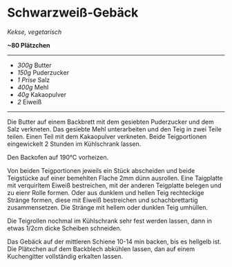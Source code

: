 # Schwarzweiß-Gebäck

*Kekse, vegetarisch*

**~80 Plätzchen**

---
- *300g* Butter
- *150g* Puderzucker
- *1 Prise* Salz
- *400g* Mehl
- *40g* Kakaopulver
- *2* Eiweiß
---
Die Butter auf einem Backbrett mit dem gesiebten Puderzucker und dem Salz verkneten. Das gesiebte Mehl unterarbeiten und den Teig in zwei Teile teilen. Einen Teil mit dem Kakaopulver verkneten. Beide Teigportionen eingewickelt 2 Stunden im Kühlschrank lassen.

Den Backofen auf 190°C vorheizen.

Von beiden Teigportionen jeweils ein Stück abscheiden und beide Teigstücke auf einer bemehlten Flache 2mm dünn ausrollen. Eine Taigplatte mit verquirltem Eiweiß bestreichen, mit der anderen Teigplatte belegen und zu eienr Rolle formen. Oder aus dunklem und hellen Teig rechteckige Stränge formen, diese mit Eiweiß bestreichen und schachbrettartig zusammensetzen. Die Stränge mit hellem oder dunklen Teig umhüllen. 

Die Teigrollen nochmal im Kühlschrank sehr fest werden lassen, dann in etwas 1/2cm dicke Scheiben schneiden.

Das Gebäck auf der mittleren Schiene 10-14 min backen, bis es hellgelb ist. Die Plätxchen auf dem Backblech abkühlen lassen, dan auf einem Kuchengitter vollständig erkalten lassen.
